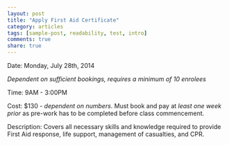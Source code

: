 ```yaml
---
layout: post
title: "Apply First Aid Certificate"
category: articles
tags: [sample-post, readability, test, intro]
comments: true
share: true
---
```


Date: Monday, July 28th, 2014

*Dependent on sufficient bookings, requires a minimum of 10 enrolees*

Time: 9AM - 3:00PM

Cost: $130 - *dependent on numbers*. Must book and pay at *least one week prior* as pre-work has to be completed before class commencement.

Description: Covers all necessary skills and knowledge required to provide First Aid response, life support, management of casualties, and CPR.
